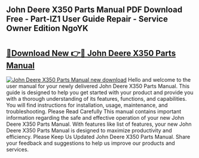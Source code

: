 ## John Deere X350 Parts Manual PDF Download Free - Part-lZ1 User Guide Repair - Service Owner Edition NgoYK

# <h2><a href="http://bc87263.oget.top/?id=John+Deere+X350+Parts+Manual">🔗Download New 👉🔴 John Deere X350 Parts Manual</a></h2>

[![John Deere X350 Parts Manual new download](https://i.imgur.com/5g1atiW.png)](http://bc87263.oget.top/?id=John+Deere+X350+Parts+Manual)
Hello and welcome to the user manual for your newly delivered John Deere X350 Parts Manual. This guide is designed to help you get started with your product and provide you with a thorough understanding of its features, functions, and capabilities. You will find instructions for installation, usage, maintenance, and troubleshooting. Please Read Carefully This manual contains important information regarding the safe and effective operation of your new John Deere X350 Parts Manual. With features like list of features, your new John Deere X350 Parts Manual is designed to maximize productivity and efficiency. Please Keep Us Updated John Deere X350 Parts Manual. Share your feedback and suggestions to help us improve our products and services.
